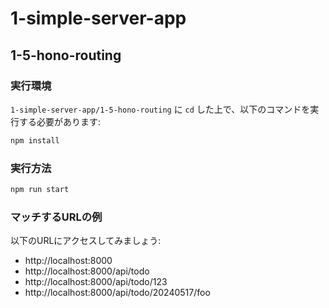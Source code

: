 # 1-simple-server-app
## 1-5-hono-routing
### 実行環境
`1-simple-server-app/1-5-hono-routing` に `cd` した上で、以下のコマンドを実行する必要があります:
```bash
npm install
```

### 実行方法
```bash
npm run start
```

### マッチするURLの例
以下のURLにアクセスしてみましょう:
- http://localhost:8000
- http://localhost:8000/api/todo
- http://localhost:8000/api/todo/123
- http://localhost:8000/api/todo/20240517/foo
